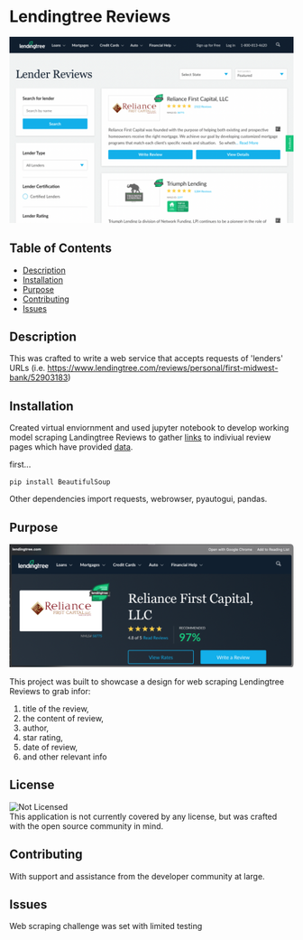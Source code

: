 # Lendingtree Reviews

![Lendingtree_Reviews](py-lending_tree/LtReview.png)

## Table of Contents

- [Description](#description)
- [Installation](#installation)
- [Purpose](#purpose)
- [Contributing](#contributing)
- [Issues](#issues)

## Description

This was crafted to write a web service that accepts requests of 'lenders' URLs (i.e. https://www.lendingtree.com/reviews/personal/first-midwest-bank/52903183)

## Installation

Created virtual enviornment and used jupyter notebook to develop working model scraping Landingtree Reviews to gather [links](py-lending_tree/reviewlist.xlsx) to indiviual review pages which have provided [data](py-lending_tree/lendingtreereviews.xlsx).

first...

```
pip install BeautifulSoup
```

Other dependencies import requests, webrowser, pyautogui, pandas.

## Purpose

![Review](py-lending_tree/LendingtreeReview.png)

This project was built to showcase a design for web scraping Lendingtree Reviews to grab infor:

1. title of the review,
2. the content of review,
3. author,
4. star rating,
5. date of review,
6. and other relevant info

## License

![Not Licensed](https://img.shields.io/badge/license--tertiary)
<br />
This application is not currently covered by any license, but was crafted with the open source community in mind.

## Contributing

With support and assistance from the developer community at large.

## Issues

Web scraping challenge was set with limited testing
